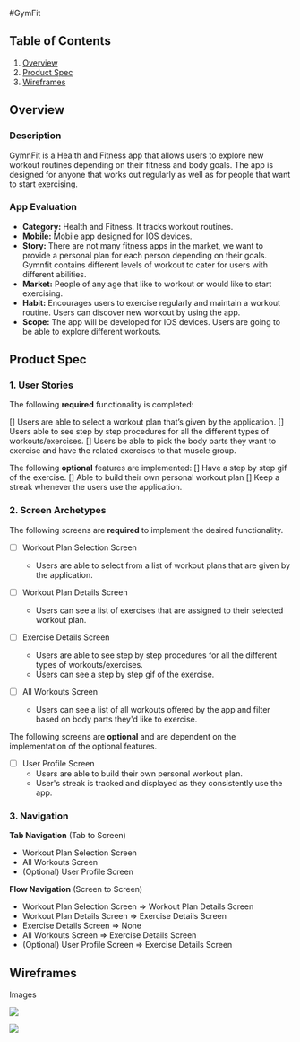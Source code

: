 #GymFit

## Table of Contents

1. [Overview](#Overview)
2. [Product Spec](#Product-Spec)
3. [Wireframes](#Wireframes)

## Overview

### Description
GymnFit is a Health and Fitness app that allows users to explore new workout routines depending on their fitness and body goals. The app is designed for anyone that works out regularly as well as for people that want to start exercising. 

### App Evaluation

- **Category:** Health and Fitness. It tracks workout routines.
- **Mobile:** Mobile app designed for IOS devices.
- **Story:** There are not many fitness apps in the market, we want to provide a personal plan for each person depending on their goals. Gymnfit contains different levels of workout to cater for users with different abilities.
- **Market:** People of any age that like to workout or would like to start exercising.
- **Habit:** Encourages users to exercise regularly and maintain a workout routine. Users can discover new workout by using the app.
- **Scope:** The app will be developed for IOS devices. Users are going to be able to explore different workouts.

## Product Spec

### 1. User Stories

The following **required** functionality is completed:

[] Users are able to select a workout plan that’s given by the application.
[] Users able to see step by step procedures for all the different types of workouts/exercises.
[] Users be able to pick the body parts they want to exercise and have the related exercises to that muscle group.

The following **optional** features are implemented:
[] Have a step by step gif of the exercise.
[] Able to build their own personal workout plan
[] Keep a streak whenever the users use the application.

### 2. Screen Archetypes
The following screens are **required** to implement the desired functionality.

- [ ] Workout Plan Selection Screen
    * Users are able to select from a list of workout plans that are given by the application.

- [ ] Workout Plan Details Screen
    * Users can see a list of exercises that are assigned to their selected workout plan.

- [ ] Exercise Details Screen
    * Users are able to see step by step procedures for all the different types of workouts/exercises.
    * Users can see a step by step gif of the exercise.

- [ ] All Workouts Screen
    * Users can see a list of all workouts offered by the app and filter based on body parts they'd like to exercise.

The following screens are **optional** and are dependent on the implementation of the optional features.

- [ ] User Profile Screen
    * Users are able to build their own personal workout plan.
    * User's streak is tracked and displayed as they consistently use the app.

### 3. Navigation

**Tab Navigation** (Tab to Screen)
* Workout Plan Selection Screen
* All Workouts Screen
* (Optional) User Profile Screen
  
**Flow Navigation** (Screen to Screen)
* Workout Plan Selection Screen => Workout Plan Details Screen
* Workout Plan Details Screen => Exercise Details Screen
* Exercise Details Screen => None
* All Workouts Screen => Exercise Details Screen
* (Optional) User Profile Screen => Exercise Details Screen

## Wireframes
Images

![](https://github.com/GymFit-Project/GymnFit/blob/main/Image1.png)

![](https://github.com/GymFit-Project/GymnFit/blob/main/Image2.png)
